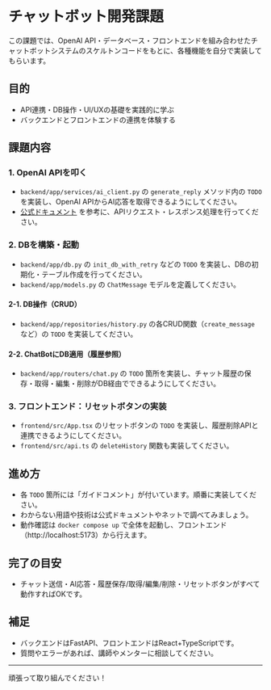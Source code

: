 # チャットボット開発課題

この課題では、OpenAI API・データベース・フロントエンドを組み合わせたチャットボットシステムのスケルトンコードをもとに、各種機能を自分で実装してもらいます。

## 目的
- API連携・DB操作・UI/UXの基礎を実践的に学ぶ
- バックエンドとフロントエンドの連携を体験する

## 課題内容

### 1. OpenAI APIを叩く
- `backend/app/services/ai_client.py` の `generate_reply` メソッド内の `TODO` を実装し、OpenAI APIからAI応答を取得できるようにしてください。
- [公式ドキュメント](https://platform.openai.com/docs/api-reference/chat/create) を参考に、APIリクエスト・レスポンス処理を行ってください。

### 2. DBを構築・起動
- `backend/app/db.py` の `init_db_with_retry` などの `TODO` を実装し、DBの初期化・テーブル作成を行ってください。
- `backend/app/models.py` の `ChatMessage` モデルを定義してください。

#### 2-1. DB操作（CRUD）
- `backend/app/repositories/history.py` の各CRUD関数（`create_message` など）の `TODO` を実装してください。

#### 2-2. ChatBotにDB適用（履歴参照）
- `backend/app/routers/chat.py` の `TODO` 箇所を実装し、チャット履歴の保存・取得・編集・削除がDB経由でできるようにしてください。

### 3. フロントエンド：リセットボタンの実装
- `frontend/src/App.tsx` のリセットボタンの `TODO` を実装し、履歴削除APIと連携できるようにしてください。
- `frontend/src/api.ts` の `deleteHistory` 関数も実装してください。

## 進め方
- 各 `TODO` 箇所には「ガイドコメント」が付いています。順番に実装してください。
- わからない用語や技術は公式ドキュメントやネットで調べてみましょう。
- 動作確認は `docker compose up` で全体を起動し、フロントエンド（http://localhost:5173）から行えます。

## 完了の目安
- チャット送信・AI応答・履歴保存/取得/編集/削除・リセットボタンがすべて動作すればOKです。

## 補足
- バックエンドはFastAPI、フロントエンドはReact+TypeScriptです。
- 質問やエラーがあれば、講師やメンターに相談してください。

---

頑張って取り組んでください！
